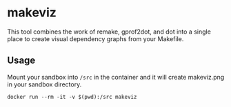 # makeviz
This tool combines the work of remake, gprof2dot, and dot into a single place to create visual dependency graphs from your Makefile.

## Usage
Mount your sandbox into `/src` in the container and it will create makeviz.png in your sandbox directory.
```
docker run --rm -it -v $(pwd):/src makeviz
```
